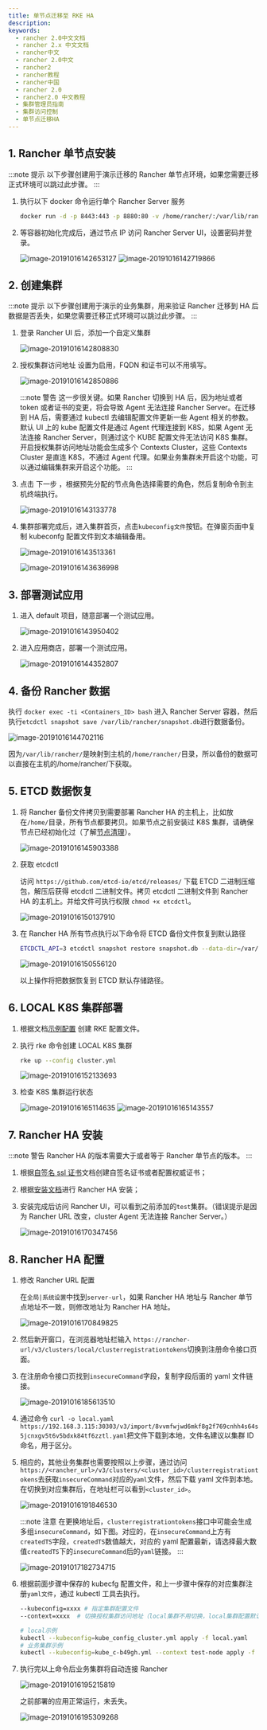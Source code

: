 ```yaml
---
title: 单节点迁移至 RKE HA
description:
keywords:
  - rancher 2.0中文文档
  - rancher 2.x 中文文档
  - rancher中文
  - rancher 2.0中文
  - rancher2
  - rancher教程
  - rancher中国
  - rancher 2.0
  - rancher2.0 中文教程
  - 集群管理员指南
  - 集群访问控制
  - 单节点迁移HA
---
```


## 1. Rancher 单节点安装

:::note 提示
以下步骤创建用于演示迁移的 Rancher 单节点环境，如果您需要迁移正式环境可以跳过此步骤。
:::

1. 执行以下 docker 命令运行单个 Rancher Server 服务

   ```bash
   docker run -d -p 8443:443 -p 8880:80 -v /home/rancher/:/var/lib/rancher/ rancher/rancher:v2.3.0
   ```

1. 等容器初始化完成后，通过节点 IP 访问 Rancher Server UI，设置密码并登录。

   ![image-20191016142653127](/img/rancher/single-to-ha.assets/image-20191016142653127.png)
   ![image-20191016142719866](/img/rancher/single-to-ha.assets/image-20191016142719866.png)

## 2. 创建集群

:::note 提示
以下步骤创建用于演示的业务集群，用来验证 Rancher 迁移到 HA 后数据是否丢失，如果您需要迁移正式环境可以跳过此步骤。
:::

1. 登录 Rancher UI 后，添加一个自定义集群

   ![image-20191016142808830](/img/rancher/single-to-ha.assets/image-20191016142808830.png)

1. 授权集群访问地址 设置为启用，FQDN 和证书可以不用填写。

   ![image-20191016142850886](/img/rancher/single-to-ha.assets/image-20191016142850886.png)

   :::note 警告
   这一步很关键。如果 Rancher 切换到 HA 后，因为地址或者 token 或者证书的变更，将会导致 Agent 无法连接 Rancher Server。在迁移到 HA 后，需要通过 kubectl 去编辑配置文件更新一些 Agent 相关的参数。默认 UI 上的 kube 配置文件是通过 Agent 代理连接到 K8S，如果 Agent 无法连接 Rancher Server，则通过这个 KUBE 配置文件无法访问 K8S 集群。开启授权集群访问地址功能会生成多个 Contexts Cluster，这些 Contexts Cluster 是直连 K8S，不通过 Agent 代理。如果业务集群未开启这个功能，可以通过编辑集群来开启这个功能。
   :::

1. 点击 下一步 ，根据预先分配的节点角色选择需要的角色，然后复制命令到主机终端执行。

   ![image-20191016143133778](/img/rancher/single-to-ha.assets/image-20191016143133778.png)

1. 集群部署完成后，进入集群首页，点击`kubeconfig文件`按钮。在弹窗页面中复制 kubeconfg 配置文件到文本编辑备用。

   ![image-20191016143513361](/img/rancher/single-to-ha.assets/image-20191016143513361.png)

   ![image-20191016143636998](/img/rancher/single-to-ha.assets/image-20191016143636998.png)

## 3. 部署测试应用

1. 进入 default 项目，随意部署一个测试应用。

   ![image-20191016143950402](/img/rancher/single-to-ha.assets/image-20191016143950402.png)

1. 进入应用商店，部署一个测试应用。

   ![image-20191016144352807](/img/rancher/single-to-ha.assets/image-20191016144352807.png)

## 4. 备份 Rancher 数据

执行 `docker exec -ti <Containers_ID> bash` 进入 Rancher Server 容器，然后执行`etcdctl snapshot save /var/lib/rancher/snapshot.db`进行数据备份。

![image-20191016144702116](/img/rancher/single-to-ha.assets/image-20191016144702116.png)

因为`/var/lib/rancher/`是映射到主机的`/home/rancher/`目录，所以备份的数据可以直接在主机的/home/rancher/下获取。

## 5. ETCD 数据恢复

1. 将 Rancher 备份文件拷贝到需要部署 Rancher HA 的主机上，比如放在`/home/`目录，所有节点都要拷贝。如果节点之前安装过 K8S 集群，请确保节点已经初始化过（了解[节点清理](/docs/cluster-admin/cleaning-cluster-nodes/_index)）。

   ![image-20191016145903388](/img/rancher/single-to-ha.assets/image-20191016145903388.png)

1. 获取 etcdctl

   访问 `https://github.com/etcd-io/etcd/releases/` 下载 ETCD 二进制压缩包，解压后获得 etcdctl 二进制文件。拷贝 etcdctl 二进制文件到 Rancher HA 的主机上。并给文件可执行权限 `chmod +x etcdctl`。

   ![image-20191016150137910](/img/rancher/single-to-ha.assets/image-20191016150137910.png)

1. 在 Rancher HA 所有节点执行以下命令将 ETCD 备份文件恢复到默认路径

   ```bash
   ETCDCTL_API=3 etcdctl snapshot restore snapshot.db --data-dir=/var/lib/etcd
   ```

   ![image-20191016150556120](/img/rancher/single-to-ha.assets/image-20191016150556120.png)

   以上操作将把数据恢复到 ETCD 默认存储路径。

## 6. LOCAL K8S 集群部署

1. 根据文档[示例配置](/docs/installation/k8s-install/kubernetes-rke/_index#2、创建-rke-配置文件) 创建 RKE 配置文件。

1. 执行 rke 命令创建 LOCAL K8S 集群

   ```bash
   rke up --config cluster.yml
   ```

   ![image-20191016152133693](/img/rancher/single-to-ha.assets/image-20191016152133693.png)

1. 检查 K8S 集群运行状态

   ![image-20191016165114635](/img/rancher/single-to-ha.assets/image-20191016165114635.png)
   ![image-20191016165143557](/img/rancher/single-to-ha.assets/image-20191016165143557.png)

## 7. Rancher HA 安装

:::note 警告
Rancher HA 的版本需要大于或者等于 Rancher 单节点的版本。
:::

1. 根据[自签名 ssl 证书](/docs/installation/options/self-signed-ssl/_index)文档创建自签名证书或者配置权威证书；
2. 根据[安装文档](/docs/installation/k8s-install/_index)进行 Rancher HA 安装；
3. 安装完成后访问 Rancher UI，可以看到之前添加的`test`集群。（错误提示是因为 Rancher URL 改变，cluster Agent 无法连接 Rancher Server。）

   ![image-20191016170347456](/img/rancher/single-to-ha.assets/image-20191016170347456.png)

## 8. Rancher HA 配置

1. 修改 Rancher URL 配置

   在`全局|系统设置`中找到`server-url`，如果 Rancher HA 地址与 Rancher 单节点地址不一致，则修改地址为 Rancher HA 地址。

   ![image-20191016170849825](/img/rancher/single-to-ha.assets/image-20191016170849825.png)

1. 然后新开窗口，在浏览器地址栏输入 `https://rancher-url/v3/clusters/local/clusterregistrationtokens`切换到注册命令接口页面。

1. 在注册命令接口页找到`insecureCommand`字段，复制字段后面的 yaml 文件链接。

   ![image-20191016185613510](/img/rancher/single-to-ha.assets/image-20191016185613510.png)

1. 通过命令 `curl -o local.yaml https://192.168.3.115:30303/v3/import/8vvmfwjwd6mkf8g2f769cnhh4s64s5jcnxgv5t6v5bdxk84tf6zztl.yaml`把文件下载到本地，文件名建议以集群 ID 命名，用于区分。

1. 相应的，其他业务集群也需要按照以上步骤，通过访问`https://<rancher_url>/v3/clusters/<cluster_id>/clusterregistrationtokens`去获取`insecureCommand`对应的`yaml`文件，然后下载 yaml 文件到本地。在切换到对应集群后，在地址栏可以看到`<cluster_id>`。

   ![image-20191016191846530](/img/rancher/single-to-ha.assets/image-20191016191846530.png)

   :::note 注意
   在更换地址后，`clusterregistrationtokens`接口中可能会生成多组`insecureCommand`，如下图。对应的，在`insecureCommand`上方有`createdTS`字段，`createdTS`数值越大，对应的 yaml 配置最新，请选择最大数值`createdTS`下的`insecureCommand`后的`yaml`链接。
   :::

   ![image-20191017182734715](/img/rancher/single-to-ha.assets/image-20191017182734715.png)

1. 根据前面步骤中保存的 kubecfg 配置文件，和上一步骤中保存的对应集群注册`yaml文件`，通过 kubectl 工具去执行。

   ```bash
   --kubeconfig=xxxx # 指定集群配置文件
   --context=xxxx  # 切换授权集群访问地址（local集群不用切换，local集群配置默认是直连K8S集群）

   # local示例
   kubectl --kubeconfig=kube_config_cluster.yml apply -f local.yaml
   # 业务集群示例
   kubectl --kubeconfig=kube_c-b49gh.yml --context test-node apply -f c-b49gh.yaml
   ```

1. 执行完以上命令后业务集群将自动连接 Rancher

   ![image-20191016195215819](/img/rancher/single-to-ha.assets/image-20191016195215819.png)

   之前部署的应用正常运行，未丢失。

   ![image-20191016195309268](/img/rancher/single-to-ha.assets/image-20191016195309268.png)

